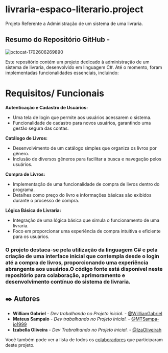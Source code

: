 # livraria-espaco-literario.project
Projeto Referente a Administração de um sistema de uma livraria.

## Resumo do Repositório GitHub - 

![octocat-1702606269890](https://github.com/MTSampa-io1999/livraria-espaco-literario.project/assets/123251786/75e6176c-b1db-4839-9c89-c06583d9725f)


Este repositório contém um projeto dedicado à administração de um sistema de livraria, desenvolvido em linguagem C#.   Até o momento, foram implementadas funcionalidades essenciais, incluindo:
# Requisitos/ Funcionais
**Autenticação e Cadastro de Usuários:**

 + Uma tela de login que permite aos usuários acessarem o sistema.
+ Funcionalidade de cadastro para novos usuários, garantindo uma gestão segura das contas.

**Catálogo de Livros:**

+ Desenvolvimento de um catálogo simples que organiza os livros por gênero.                                 
+ Inclusão de diversos gêneros para facilitar a busca e navegação pelos usuários.                                   

**Compra de Livros:**

+ Implementação de uma funcionalidade de compra de livros dentro do programa.
+ Detalhes como preço do livro e informações básicas são exibidos durante o processo de compra.

**Lógica Básica de Livraria:**

 + Integração de uma lógica básica que simula o funcionamento de uma livraria.
+ Foco em proporcionar uma experiência de compra intuitiva e eficiente para os usuários.

 ### O projeto destaca-se pela utilização da linguagem C# e pela criação de uma interface inicial que contempla desde o login até a compra de livros, proporcionando uma experiência abrangente aos usuários.O código fonte está disponível neste repositório para colaboração, aprimoramento e desenvolvimento contínuo do sistema de livraria.



## ✒️ Autores


* **William Gabriel** - *Dev trabalhando no Projeto inicial.* - [@WilllianGabriel](https://github.com/WilllianGabriel)
* **Mateus Sampaio** - *Dev trabalhando no Projeto inicial.* - [@MTSampa-io1999](https://github.com/MTSampa-io1999)
* **Izabella Oliveira** - *Dev Trabralhando no Projeto inicial.* - [@IzaOliveirah](https://github.com/IzaOliveirah)

Você também pode ver a lista de todos os [colaboradores](https://github.com/usuario/projeto/colaboradores) que participaram deste projeto.







